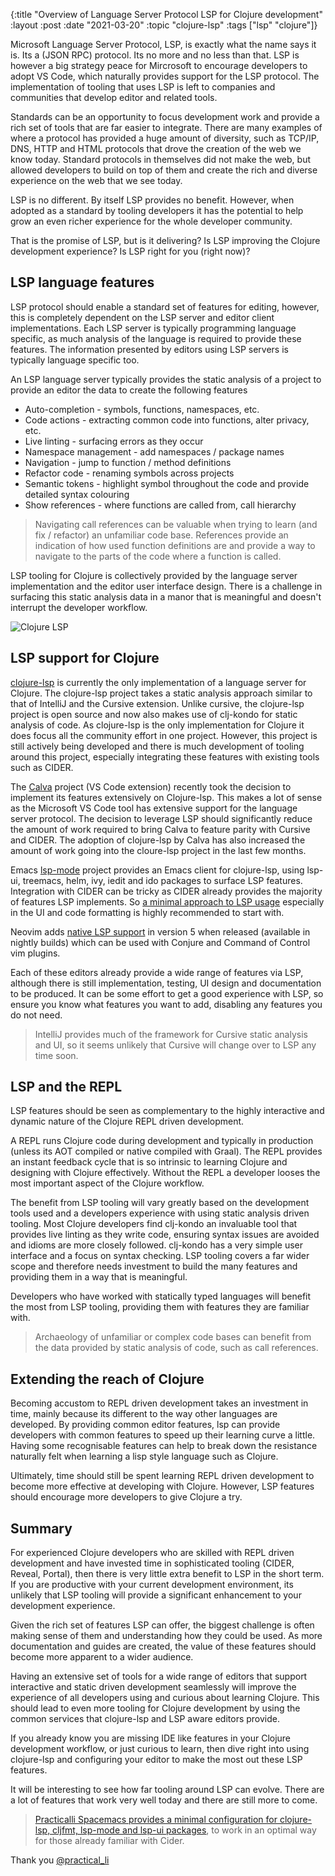 {:title "Overview of Language Server Protocol LSP for Clojure development"
 :layout :post
 :date "2021-03-20"
 :topic "clojure-lsp"
 :tags  ["lsp" "clojure"]}

Microsoft Language Server Protocol, LSP, is exactly what the name says it is.  Its a (JSON RPC) protocol.  Its no more and no less than that.  LSP is however a big strategy peace for Mircrosoft to encourage developers to adopt VS Code, which naturally provides support for the LSP protocol.  The implementation of tooling that uses LSP is left to companies and communities that develop editor and related tools.

Standards can be an opportunity to focus development work and provide a rich set of tools that are far easier to integrate.  There are many examples of where a protocol has provided a huge amount of diversity, such as TCP/IP, DNS, HTTP and HTML protocols that drove the creation of the web we know today. Standard protocols in themselves did not make the web, but allowed developers to build on top of them and create the rich and diverse experience on the web that we see today.

LSP is no different.  By itself LSP provides no benefit.  However, when adopted as a standard by tooling developers it has the potential to help grow an even richer experience for the whole developer community.

That is the promise of LSP, but is it delivering?  Is LSP improving the Clojure development experience?  Is LSP right for you (right now)?

<!-- more -->

## LSP language features
LSP protocol should enable a standard set of features for editing, however, this is completely dependent on the LSP server and editor client implementations.  Each LSP server is typically programming language specific, as much analysis of the language is required to provide these features.  The information presented by editors using LSP servers is typically language specific too.

An LSP language server typically provides the static analysis of a project to provide an editor the data to create the following features

* Auto-completion - symbols, functions, namespaces, etc.
* Code actions - extracting common code into functions, alter privacy, etc.
* Live linting - surfacing errors as they occur
* Namespace management - add namespaces / package names
* Navigation - jump to function / method definitions
* Refactor code - renaming symbols across projects
* Semantic tokens - highlight symbol throughout the code and provide detailed syntax colouring
* Show references - where functions are called from, call hierarchy


> Navigating call references can be valuable when trying to learn (and fix / refactor) an unfamiliar code base.  References provide an indication of how used function definitions are and provide a way to navigate to the parts of the code where a function is called.

LSP tooling for Clojure is collectively provided by the language server implementation and the editor user interface design.  There is a challenge in surfacing this static analysis data in a manor that is meaningful and doesn't interrupt the developer workflow.


![Clojure LSP](https://raw.githubusercontent.com/practicalli/graphic-design/live/clojure/clojure-language-server.png)


## LSP support for Clojure
[clojure-lsp](https://github.com/clojure-lsp/clojure-lsp) is currently the only implementation of a language server for Clojure.  The clojure-lsp project takes a static analysis approach similar to that of IntelliJ and the Cursive extension.  Unlike cursive, the clojure-lsp project is open source and now also makes use of clj-kondo for static analysis of code.  As clojure-lsp is the only implementation for Clojure it does focus all the community effort in one project.  However, this project is still actively being developed and there is much development of tooling around this project, especially integrating these features with existing tools such as CIDER.

The [Calva](https://calva.io/) project (VS Code extension) recently took the decision to implement its features extensively on Clojure-lsp.  This makes a lot of sense as the Microsoft VS Code tool has extensive support for the language server protocol.  The decision to leverage LSP should significantly reduce the amount of work required to bring Calva to feature parity with Cursive and CIDER.  The adoption of clojure-lsp by Calva has also increased the amount of work going into the cloure-lsp project in the last few months.

Emacs [lsp-mode](https://emacs-lsp.github.io/lsp-mode/) project provides an Emacs client for clojure-lsp, using lsp-ui, treemacs, helm, ivy, iedit and ido packages to surface LSP features.  Integration with CIDER can be tricky as CIDER already provides the majority of features LSP implements.  So [a minimal approach to LSP usage](https://practicalli.github.io/spacemacs/install-spacemacs/clojure-lsp/configure-lsp-and-cider.html) especially in the UI and code formatting is highly recommended to start with.

Neovim adds [native LSP support](https://neovim.io/doc/user/lsp.html) in version 5 when released (available in nightly builds) which can be used with Conjure and Command of Control vim plugins.

Each of these editors already provide a wide range of features via LSP, although there is still implementation, testing, UI design and documentation to be produced.  It can be some effort to get a good experience with LSP, so ensure you know what features you want to add, disabling any features you do not need.

> IntelliJ provides much of the framework for Cursive static analysis and UI, so it seems unlikely that Cursive will change over to LSP any time soon.


## LSP and the REPL
LSP features should be seen as complementary to the highly interactive and dynamic nature of the Clojure REPL driven development.

A REPL runs Clojure code during development and typically in production (unless its AOT compiled or native compiled with Graal).  The REPL provides an instant feedback cycle that is so intrinsic to learning Clojure and designing with Clojure effectively.  Without the REPL a developer looses the most important aspect of the Clojure workflow.

The benefit from LSP tooling will vary greatly based on the development tools used and a developers experience with using static analysis driven tooling.  Most Clojure developers find clj-kondo an invaluable tool that provides live linting as they write code, ensuring syntax issues are avoided and idioms are more closely followed.  clj-kondo has a very simple user interface and a focus on syntax checking.  LSP tooling covers a far wider scope and therefore needs investment to build the many features and providing them in a way that is meaningful.

Developers who have worked with statically typed languages will benefit the most from LSP tooling, providing them with features they are familiar with.

> Archaeology of unfamiliar or complex code bases can benefit from the data provided by static analysis of code, such as call references.


## Extending the reach of Clojure
Becoming accustom to REPL driven development takes an investment in time, mainly because its different to the way other languages are developed.  By providing common editor features, lsp can provide developers with common features to speed up their learning curve a little.  Having some recognisable features can help to break down the resistance naturally felt when learning a lisp style language such as Clojure.

Ultimately, time should still be spent learning REPL driven development to become more effective at developing with Clojure.  However, LSP features should encourage more developers to give Clojure a try.


## Summary
For experienced Clojure developers who are skilled with REPL driven development and have invested time in sophisticated tooling (CIDER, Reveal, Portal), then there is very little extra benefit to LSP in the short term.  If you are productive with your current development environment, its unlikely that LSP tooling will provide a significant enhancement to your development experience.

Given the rich set of features LSP can offer, the biggest challenge is often making sense of them and understanding how they could be used.  As more documentation and guides are created, the value of these features should become more apparent to a wider audience.

Having an extensive set of tools for a wide range of editors that support interactive and static driven development seamlessly will improve the experience of all developers using and curious about learning Clojure.  This should lead to even more tooling for Clojure development by using the common services that clojure-lsp and LSP aware editors provide.

If you already know you are missing IDE like features in your Clojure development workflow, or just curious to learn, then dive right into using clojure-lsp and configuring your editor to make the most out these LSP features.

It will be interesting to see how far tooling around LSP can evolve.  There are a lot of features that work very well today and there are still more to come.

> [Practicalli Spacemacs provides a minimal configuration for clojure-lsp, cljfmt, lsp-mode and lsp-ui packages](https://practicalli.github.io/spacemacs/install-spacemacs/clojure-lsp/configure-lsp-and-cider.html), to work in an optimal way for those already familiar with Cider.

Thank you
[@practical_li](https://twitter.com/practical_li)
